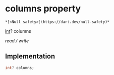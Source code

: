 


# columns property




    *[<Null safety>](https://dart.dev/null-safety)*


[int](https://api.flutter.dev/flutter/dart-core/int-class.html)? columns
  
_read / write_






## Implementation

```dart
int? columns;


```







